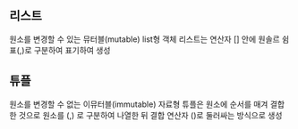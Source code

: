 ## 리스트
원소를 변경할 수 있는 뮤터블(mutable) list형 객체
리스트는 연산자 [] 안에 원솔르 쉼표(,)로 구분하여 표기하여 생성

## 튜플
원소를 변경할 수 없는 이뮤터블(immutable) 자료형
튜플은 원소에 순서를 매겨 결합한 것으로 원소를 (,) 로 구분하여 나열한 뒤 결합 연산자 ()로 둘러싸는 방식으로 생성
